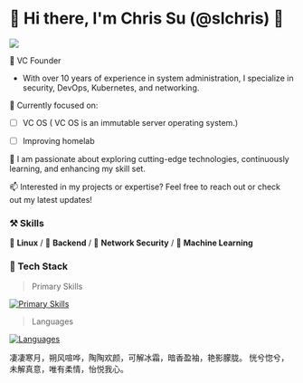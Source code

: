 # 👋 Hi there, I'm Chris Su (@slchris) 👋

[![](https://img.shields.io/badge/blog.plz.ac-up-brightegreen?style=for-the-badge)](https://blog.plz.ac)

💼 VC Founder

- With over 10 years of experience in system administration, I specialize in security, DevOps, Kubernetes, and networking.

🔧 Currently focused on:

- [ ] VC OS ( VC OS is an immutable server operating system.)
- [ ] Improving homelab



🌱 I am passionate about exploring cutting-edge technologies, continuously learning, and enhancing my skill set.

📫 Interested in my projects or expertise? Feel free to reach out or check out my latest updates!

### ⚒ Skills
🥪 **Linux** / 🥗 **Backend** / 🍊 **Network Security** / 🍑 **Machine Learning**


### 🔧 Tech Stack

> Primary Skills


[![Primary Skills](https://skillicons.dev/icons?i=vim,git,linux,nix,arch,openstack,openshift,redhat,ros,terraform,vscode,kubernetes,nginx,obsidian,ubuntu,kali,emacs,docker,debian,cloudflare,bsd,azure,aws,apple,elasticsearch,figma,firebase,gcp,github,githubactions,gitlab,grafana,ansible,heroku,jenkins,mysql,mongodb,netlify,notion,postman,prometheus,pug,rabbitmq,raspberrypi,redis,tensorflow,pytorch,opencv,qt,electron,postgres,rabbitmq,stackoverflow)](https://skillicons.dev)

> Languages

[![Languages](https://skillicons.dev/icons?i=py,r,rails,go,flask,c,bash,css,html,jquery,cmake,django,flask,flutter,haskell,java,kotlin,lua,md,matlab,ocaml,perl,php,spring,sqlite,scala,swift,ts,wasm,zig)](https://skillicons.dev)





凄凄寒月，朔风喧哗，陶陶欢颜，可解冰霜，暗香盈袖，艳影朦胧。
恍兮惚兮，未解真意，唯有柔情，怡悦我心。
